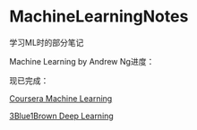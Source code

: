 # MachineLearningNotes

学习ML时的部分笔记

Machine Learning by Andrew Ng进度：

现已完成：

[Coursera Machine Learning](https://github.com/ErisRolo/MachineLearningNotes/blob/master/Notes/Coursera%20Machine%20Learning.md)

[3Blue1Brown Deep Learning](https://github.com/ErisRolo/MachineLearningNotes/blob/master/Notes/3Blue1Brown%20Deep%20Learning.md)
